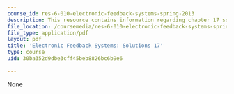 ```yaml
---
course_id: res-6-010-electronic-feedback-systems-spring-2013
description: This resource contains information regarding chapter 17 solutions.
file_location: /coursemedia/res-6-010-electronic-feedback-systems-spring-2013/30ba352d9dbe3cff45beb8826bc6b9e6_MITRES_6-010S13_sol17.pdf
file_type: application/pdf
layout: pdf
title: 'Electronic Feedback Systems: Solutions 17'
type: course
uid: 30ba352d9dbe3cff45beb8826bc6b9e6

---
```

None
